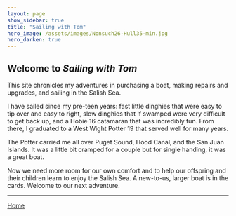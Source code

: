 ```yaml
---
layout: page
show_sidebar: true
title: "Sailing with Tom"
hero_image: /assets/images/Nonsuch26-Hull35-min.jpg
hero_darken: true
---
```


## Welcome to *Sailing with Tom*

This site chronicles my adventures in purchasing a boat, making repairs and upgrades, and sailing in the Salish Sea.

I have sailed since my pre-teen years: fast little dinghies that were easy to tip over and easy to right, slow dinghies that if swamped were very difficult to get back up, and a Hobie 16 catamaran that was incredibly fun. From there, I graduated to a West Wight Potter 19 that served well for many years.

The Potter carried me all over Puget Sound, Hood Canal, and the San Juan Islands. It was a little bit cramped for a couple but for single handing, it was a great boat.

Now we need more room for our own comfort and to help our offspring and their children learn to enjoy the Salish Sea. A new-to-us, larger boat is in the cards. Welcome to our next adventure.

___

[Home](https://tomsalzer.github.io/Sailing/)
